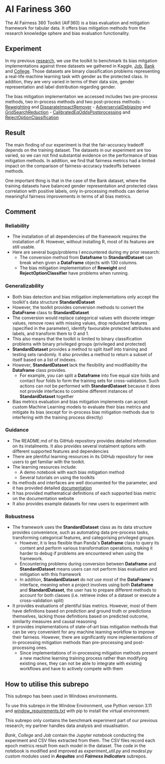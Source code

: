 # AI Fariness 360

The AI Fairness 360 Toolkit (AIF360) is a bias evaluation and mitigation framework for tabular data. It offers bias mitigation methods from the research knowledge sphere and bias evaluation functionality.

## Experiment

In my previous [research](../Additional%20Info/Investigating%20the%20impact%20of%20bias%20mitigation%20methods.pdf), we use the toolkit to benchmark its bias mitgation implementations against three datasets we gathered in Kaggle, [Job](https://www.kaggle.com/datasets/ayushtankha/70k-job-applicants-data-human-resource), [Bank](https://www.kaggle.com/datasets/gauravtopre/bank-customer-churn-dataset/data) and [College](https://www.kaggle.com/datasets/saddamazyazy/go-to-college-dataset). Those datasets are binary classification problems representing a real-life machine learning task with gender as the protected class. In addition, they are very varied in terms of their data size, gender representation and label distribution regarding gender. 

The bias mitigation implementation we accessed includes two pre-process methods, two in-process methods and two post-process methods:
    - [Reweighting](http://doi.org/10.1007/s10115-011-0463-8) and [DisparateImpactRemover](https://doi.org/10.1145/2783258.2783311)
    - [AdverservialDebiasing](https://arxiv.org/abs/1801.07593) and [GridSearchReduction](https://arxiv.org/abs/1905.12843)
    - [CalibratedEqOddsPostprocessing](https://papers.nips.cc/paper/7151-on-fairness-and-calibration) and [RejectOptionClassification](https://doi.org/10.1109/ICDM.2012.45)

## Result

The main finding of our experiment is that the fair-accuracy tradeoff depends on the training dataset. The datasets in our experiment are too varied, so we can not find substantial evidence on the performance of bias mitigation methods. In addition, we find that fairness metrics had a limited impact on the comparison of fairness-accuracy tradeoffs between methods.

One important thing is that in the case of the Bank dataset, where the training datasets have balanced gender representation and protected class correlation with positive labels, only in-processing methods can derive meaningful fairness improvements in terms of all bias metrics.

## Comment

### Reliability

- The installation of all dependencies of the framework requires the installation of R. However, without installing R, most of its features are still usable.
- Here are several bugs/problems I encountered during my prior research:
    - The conversion method from **Dataframe** to **StandardDataset** can break when given a **DataFrame** objects with 130 columns.
    - The bias mitigation implementation of **Reweight** and **RejectOptionClassifier** have problems when running.

### Generalizability

- Both bias detection and bias mitigation implementations only accept the toolkit's data structure **StandardDataset**
- However, the toolkit provides conversion methods to convert the **DataFrame** class to **StandardDataset**
- The conversion would replace categorical values with discrete integer values, remove rows with missing values, drop redundant features (specified in the parameter), identify favourable protected attributes and labels, and transform them to 0 and 1.
- This also means that the toolkit is limited to binary classification problems with binary privileged groups (privileged and protected)
- **StandardDataset** provides a method to split itself into training and testing sets randomly. It also provides a method to return a subset of itself based on a list of indexes.
- However, **StandardDataset** lack the flexibility and modifiability the **Dataframe** class provides. 
    - For example, you can split a **Dataframe** into five equal size folds and contact four folds to form the training sets for cross-validation. Such actions can not be performed with **StandardDataset** because it does not provide interfaces to combine different instances of **StandardDataset** together
- Bias metrics evaluation and bias mitigation implements can accept custom Machine Learning models to evaluate their bias metrics and mitigate its bias (except for in-process bias mitigation methods due to interfering with the training process directly)

### Guidance

- The README.md of its GitHub repository provides detailed information on its instalments. It also provides several instalment options with different supported features and dependencies
- There are plentiful learning resources in its GitHub repository for new users to get familiar with the toolkit.
- The learning resources include:
    - A demo notebook with each bias mitigation method
    - Several tutorials on using the toolkits
- Its methods and interfaces are well documented for the parameter, and it has provided detailed [documentation](https://aif360.readthedocs.io/en/stable/index.html)
- It has provided mathematical definitions of each supported bias metric on the documentation website
- It also provides example datasets for new users to experiment with

### Robustness

- The framework uses the **StandardDataset** class as its data structure provides convenience, such as automating data pre-process tasks, transforming categorical features, and categorising privileged groups. 
    - However, it is less flexible than Panda's **Dataframe** class to query its content and perform various transformation operations, making it harder to debug if problems are encountered when using the framework.
    - Encountering problems during conversion between **Dataframe** and **StandardDataset** means users can not perform bias evaluation and mitigation with this framework
    - In addition, **StandardDataset** do not use most of the **DataFrame**'s interface, meaning when a project involves using both **Dataframe** and **StandardDataset**, the user has to prepare different methods to account for both classes (i.e. retrieve index of a dataset or execute a cross-validation split)
- It provides evaluations of plentiful bias metrics. However, most of them have definitions based on prediction and ground truth or predictions themselves, lacking those definitions based on predicted outcome, similarity measures and causal reasoning 
- It provides implementations of state-of-art bias mitigation methods that can be very convenient for any machine learning workflow to improve their fairness. However, there are significantly more implementations of in-processing mitigation methods than pre-processing and post-processing ones.
    - Since implementations of in-processing mitigation methods present a new machine learning training process rather than modifying existing ones, they can not be able to integrate with existing workflows and have to actively compete with them

## How to utilise this subrepo

This subrepo has been used in Windows environments. 

To use this subrepo in the Window Environment, use Python version 3.11 and [window_requirements.txt](./window_requirements.txt) with pip to install the virtual environment.

This subrepo only contains the benchmark experiment part of our previous research; my partner handles data analysis and visualisation.

*Bank*, *College* and *Job* contain the Jupyter notebook conducting the experiment and CSV files extracted from them. The CSV files record each epoch metrics result from each model in the dataset. The code in the notebook is modified and improved as *experiment_util.py* and *modesl.py* custom modules used in ***Aequitas*** and ***Fairness Indicators*** subrepos.